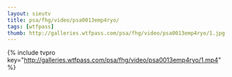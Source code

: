```yaml
--- 
layout: sieutv
title: psa/fhg/video/psa0013emp4ryo/
tags: [wtfpass]
thumb: http://galleries.wtfpass.com/psa/fhg/video/psa0013emp4ryo/1.jpg
---
```

{% include tvpro key="http://galleries.wtfpass.com/psa/fhg/video/psa0013emp4ryo/1.mp4" %} 
